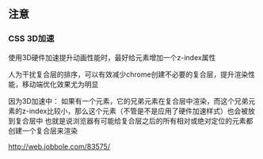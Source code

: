 ## 注意

### CSS 3D加速

使用3D硬件加速提升动画性能时，最好给元素增加一个z-index属性

人为干扰复合层的排序，可以有效减少chrome创建不必要的复合层，提升渲染性能，移动端优化效果尤为明显

因为3D加速中：
如果有一个元素，它的兄弟元素在复合层中渲染，而这个兄弟元素的z-index比较小，那么这个元素（不管是不是应用了硬件加速样式）也会被放到复合层中
也就是说浏览器有可能给复合层之后的所有相对或绝对定位的元素都创建一个复合层来渲染

http://web.jobbole.com/83575/